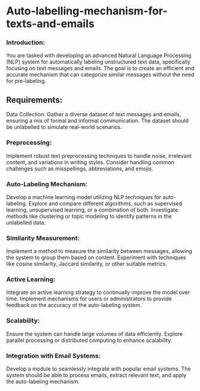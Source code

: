 # Auto-labelling-mechanism-for-texts-and-emails

### Introduction:
You are tasked with developing an advanced Natural Language Processing (NLP) system for automatically labeling unstructured text data, specifically focusing on text messages and emails. The goal is to create an efficient and accurate mechanism that can categorize similar messages without the need for pre-labeling.

## Requirements:

Data Collection:
Gather a diverse dataset of text messages and emails, ensuring a mix of formal and informal communication.
The dataset should be unlabelled to simulate real-world scenarios.

### Preprocessing:
Implement robust text preprocessing techniques to handle noise, irrelevant content, and variations in writing styles.
Consider handling common challenges such as misspellings, abbreviations, and emojis.

### Auto-Labeling Mechanism:
Develop a machine learning model utilizing NLP techniques for auto-labeling.
Explore and compare different algorithms, such as supervised learning, unsupervised learning, or a combination of both.
Investigate methods like clustering or topic modeling to identify patterns in the unlabelled data.

### Similarity Measurement:
Implement a method to measure the similarity between messages, allowing the system to group them based on content.
Experiment with techniques like cosine similarity, Jaccard similarity, or other suitable metrics.

### Active Learning:
Integrate an active learning strategy to continually improve the model over time.
Implement mechanisms for users or administrators to provide feedback on the accuracy of the auto-labeling system.

### Scalability:
Ensure the system can handle large volumes of data efficiently.
Explore parallel processing or distributed computing to enhance scalability.

### Integration with Email Systems:
Develop a module to seamlessly integrate with popular email systems.
The system should be able to process emails, extract relevant text, and apply the auto-labeling mechanism.
